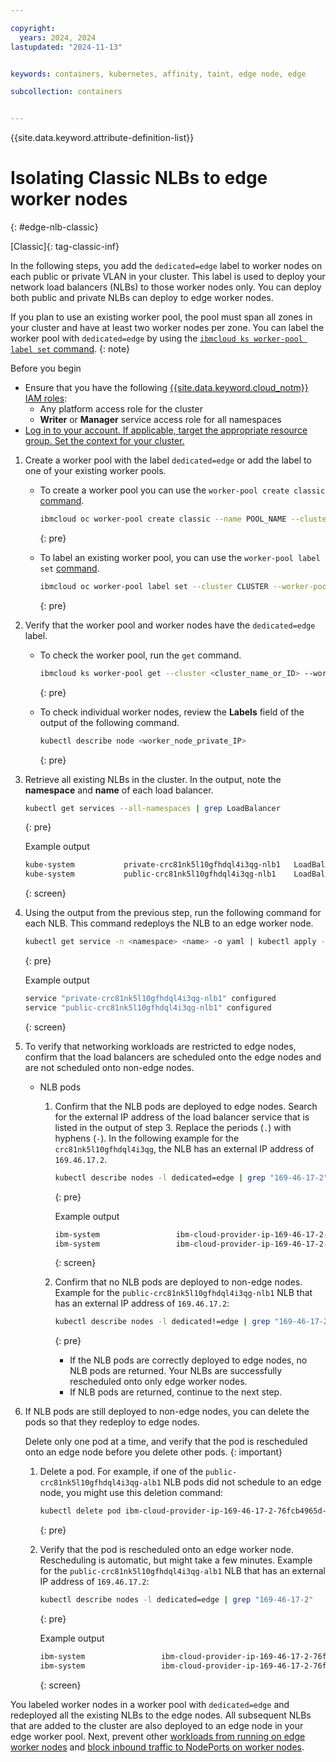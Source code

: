 ```yaml
---

copyright: 
  years: 2024, 2024
lastupdated: "2024-11-13"


keywords: containers, kubernetes, affinity, taint, edge node, edge

subcollection: containers


---
```


{{site.data.keyword.attribute-definition-list}}



# Isolating Classic NLBs to edge worker nodes
{: #edge-nlb-classic}

[Classic]{: tag-classic-inf}

In the following steps, you add the `dedicated=edge` label to worker nodes on each public or private VLAN in your cluster. This label is used to deploy your network load balancers (NLBs) to those worker nodes only. You can deploy both public and private NLBs can deploy to edge worker nodes.

If you plan to use an existing worker pool, the pool must span all zones in your cluster and have at least two worker nodes per zone. You can label the worker pool with `dedicated=edge` by using the [`ibmcloud ks worker-pool label set` command](/docs/containers?topic=containers-kubernetes-service-cli#cs_worker_pool_label_set).
{: note}

Before you begin

* Ensure that you have the following [{{site.data.keyword.cloud_notm}} IAM roles](/docs/containers?topic=containers-iam-platform-access-roles):
    * Any platform access role for the cluster
    * **Writer** or **Manager** service access role for all namespaces
* [Log in to your account. If applicable, target the appropriate resource group. Set the context for your cluster.](/docs/containers?topic=containers-access_cluster)

1. Create a worker pool with the label `dedicated=edge` or add the label to one of your existing worker pools.
    * To create a worker pool you can use the `worker-pool create classic` [command](/docs/containers?topic=containers-kubernetes-service-cli#cs_worker_pool_create).
        ```sh
        ibmcloud oc worker-pool create classic --name POOL_NAME --cluster CLUSTER --flavor FLAVOR --size-per-zone WORKERS_PER_ZONE --hardware ISOLATION --label dedicated=edge
        ```
        {: pre}

    * To label an existing worker pool, you can use the `worker-pool label set` [command](/docs/containers?topic=containers-kubernetes-service-cli#cs_worker_pool_label_set).
        ```sh
        ibmcloud oc worker-pool label set --cluster CLUSTER --worker-pool POOL --label dedicated=edge
        ```
        {: pre}

2. Verify that the worker pool and worker nodes have the `dedicated=edge` label.
    * To check the worker pool, run the `get` command.
        ```sh
        ibmcloud ks worker-pool get --cluster <cluster_name_or_ID> --worker-pool <worker_pool_name_or_ID>
        ```
        {: pre}

    * To check individual worker nodes, review the **Labels** field of the output of the following command.
        ```sh
        kubectl describe node <worker_node_private_IP>
        ```
        {: pre}



1. Retrieve all existing NLBs in the cluster. In the output, note the **namespace** and **name** of each load balancer.
    ```sh
    kubectl get services --all-namespaces | grep LoadBalancer
    ```
    {: pre}
    
    Example output

    ```sh
    kube-system           private-crc81nk5l10gfhdql4i3qg-nlb1   LoadBalancer   172.21.233.160   10.216.23.123    80:31345/TCP,443:32630/TCP   8d
    kube-system           public-crc81nk5l10gfhdql4i3qg-nlb1    LoadBalancer   172.21.190.18    169.46.17.2      80:31345/TCP,443:32630/TCP   8d
    ```
    {: screen}


1. Using the output from the previous step, run the following command for each NLB. This command redeploys the NLB to an edge worker node.

    ```sh
    kubectl get service -n <namespace> <name> -o yaml | kubectl apply -f -
    ```
    {: pre}

    Example output

    ```sh
    service "private-crc81nk5l10gfhdql4i3qg-nlb1" configured
    service "public-crc81nk5l10gfhdql4i3qg-nlb1" configured
    ```
    {: screen}

1. To verify that networking workloads are restricted to edge nodes, confirm that the load balancers are scheduled onto the edge nodes and are not scheduled onto non-edge nodes.

    * NLB pods
        1. Confirm that the NLB pods are deployed to edge nodes. Search for the external IP address of the load balancer service that is listed in the output of step 3. Replace the periods (`.`) with hyphens (`-`). In the following example for the `crc81nk5l10gfhdql4i3qg`, the NLB has an external IP address of `169.46.17.2`. 
            ```sh
            kubectl describe nodes -l dedicated=edge | grep "169-46-17-2"
            ```
            {: pre}

            Example output
            ```sh
            ibm-system                 ibm-cloud-provider-ip-169-46-17-2-76fcb4965d-wz6dg                 5m (0%)       0 (0%)      10Mi (0%)        0 (0%)
            ibm-system                 ibm-cloud-provider-ip-169-46-17-2-76fcb4965d-2z64r                 5m (0%)       0 (0%)      10Mi (0%)        0 (0%)
            ```
            {: screen}

        2. Confirm that no NLB pods are deployed to non-edge nodes. Example for the `public-crc81nk5l10gfhdql4i3qg-nlb1` NLB that has an external IP address of `169.46.17.2`:
            ```sh
            kubectl describe nodes -l dedicated!=edge | grep "169-46-17-2"
            ```
            {: pre}

            * If the NLB pods are correctly deployed to edge nodes, no NLB pods are returned. Your NLBs are successfully rescheduled onto only edge worker nodes.
            * If NLB pods are returned, continue to the next step.


1. If NLB pods are still deployed to non-edge nodes, you can delete the pods so that they redeploy to edge nodes.

    Delete only one pod at a time, and verify that the pod is rescheduled onto an edge node before you delete other pods.
    {: important}

    1. Delete a pod. For example, if one of the `public-crc81nk5l10gfhdql4i3qg-alb1` NLB pods did not schedule to an edge node, you might use this deletion command:
        ```sh
        kubectl delete pod ibm-cloud-provider-ip-169-46-17-2-76fcb4965d-wz6dg -n ibm-system
        ```
        {: pre}

    2. Verify that the pod is rescheduled onto an edge worker node. Rescheduling is automatic, but might take a few minutes. Example for the `public-crc81nk5l10gfhdql4i3qg-alb1` NLB that has an external IP address of `169.46.17.2`:
        ```sh
        kubectl describe nodes -l dedicated=edge | grep "169-46-17-2"
        ```
        {: pre}

        Example output

        ```sh
        ibm-system                 ibm-cloud-provider-ip-169-46-17-2-76fcb4965d-wz6dg                 5m (0%)       0 (0%)      10Mi (0%)        0 (0%)
        ibm-system                 ibm-cloud-provider-ip-169-46-17-2-76fcb4965d-2z64r                 5m (0%)       0 (0%)      10Mi (0%)        0 (0%)
        ```
        {: screen}



You labeled worker nodes in a worker pool with `dedicated=edge` and redeployed all the existing NLBs to the edge nodes. All subsequent NLBs that are added to the cluster are also deployed to an edge node in your edge worker pool. Next, prevent other [workloads from running on edge worker nodes](/docs/containers?topic=containers-edge-workload-prevent) and [block inbound traffic to NodePorts on worker nodes](/docs/containers?topic=containers-network_policies#block_ingress).
